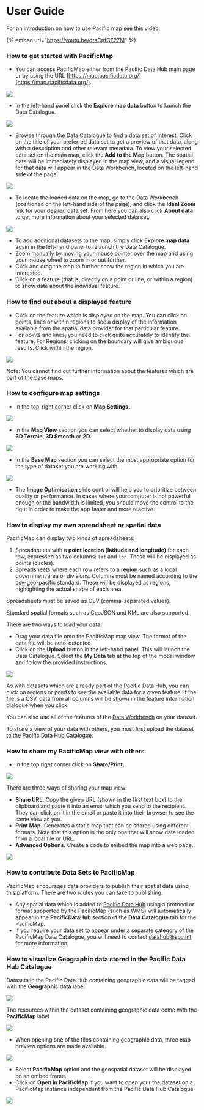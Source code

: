 # User Guide

For an introduction on how to use Pacific map see this video:

{% embed url="https://youtu.be/drsCpfCF27M" %}

### How to get started with PacificMap

* You can access PacificMap either from the Pacific Data Hub main page or by using the URL [https://map.pacificdata.org/](https://map.pacificdata.org/).

![](../.gitbook/assets/image%20%2860%29.png)

* In the left-hand panel click the **Explore map data** button to launch the Data Catalogue.

![](../.gitbook/assets/image%20%2874%29.png)

* Browse through the Data Catalogue to find a data set of interest. Click on the title of your preferred data set to get a preview of that data, along with a description and other relevant metadata. To view your selected data set on the main map, click the **Add to the Map** button. The spatial data will be immediately displayed in the map view, and a visual legend for that data will appear in the Data Workbench, located on the left-hand side of the page.

![](../.gitbook/assets/image%20%2868%29.png)

* To locate the loaded data on the map, go to the Data Workbench \(positioned on the left-hand side of the page\), and click the **Ideal Zoom** link for your desired data set. From here you can also click **About data** to get more information about your selected data set.

![](../.gitbook/assets/image%20%2865%29.png)

* To add additional datasets to the map, simply click **Explore map data** again in the left-hand panel to relaunch the Data Catalogue.
* Zoom manually by moving your mouse pointer over the map and using your mouse wheel to zoom in or out further.
* Click and drag the map to further show the region in which you are interested.
* Click on a feature \(that is, directly on a point or line, or within a region\) to show data about the individual feature.

### How to find out about a displayed feature

* Click on the feature which is displayed on the map. You can click on points, lines or within regions to see a display of the information available from the spatial data provider for that particular feature.
* For points and lines, you need to click quite accurately to identify the feature. For Regions, clicking on the boundary will give ambiguous results. Click within the region.

![](../.gitbook/assets/image%20%2857%29.png)

Note: You cannot find out further information about the features which are part of the base maps.

### How to configure map settings

* In the top-right corner click on **Map Settings.**

![](../.gitbook/assets/image%20%2856%29.png)

* In the **Map View** section you can select whether to display data using **3D Terrain**, **3D Smooth** or **2D.**

![](../.gitbook/assets/image%20%2859%29.png)

* In the **Base Map** section you can select the most appropriate option for the type of dataset you are working with.

![](../.gitbook/assets/image%20%2863%29.png)

* The **Image Optimisation** slide control will help you to prioritize between quality or performance. In cases where yourcomputer is not powerful enough or the bandwidth is limited, you should move the control to the right in order to make the app faster and more reactive.  

### How to display my own spreadsheet or spatial data

PacificMap can display two kinds of spreadsheets:

1. Spreadsheets with a **point location \(latitude and longitude\)** for each row, expressed as two columns: `lat` and `lon`. These will be displayed as points \(circles\).
2. Spreadsheets where each row refers to a **region** such as a local government area or divisions. Columns must be named according to the [csv-geo-pacific](https://github.com/PacificCommunity/csv-geo-pacific) standard. These will be displayed as regions, highlighting the actual shape of each area.

Spreadsheets must be saved as CSV \(comma-separated values\).

Standard spatial formats such as GeoJSON and KML are also supported.

There are two ways to load your data:

* Drag your data file onto the PacificMap map view. The format of the data file will be auto-detected.
* Click on the **Upload** button in the left-hand panel. This will launch the Data Catalogue. Select the **My Data** tab at the top of the modal window and follow the provided instructions.

![](../.gitbook/assets/image%20%2862%29.png)

As with datasets which are already part of the Pacific Data Hub, you can click on regions or points to see the available data for a given feature. If the file is a CSV, data from all columns will be shown in the feature information dialogue when you click.

You can also use all of the features of the [Data Workbench](https://map.pacificdata.org/help/data-workbench.html) on your dataset.

To share a view of your data with others, you must first upload the dataset to the Pacific Data Hub Catalogue. 

### How to share my PacificMap view with others

* In the top right corner click on **Share/Print.**

![](../.gitbook/assets/image%20%2861%29.png)

There are three ways of sharing your map view:

* **Share URL.** Copy the given URL \(shown in the first text box\) to the clipboard and paste it into an email which you send to the recipient. They can click on it in the email or paste it into their browser to see the same view as you.
* **Print Map.** Generates a static map that can be shared using different formats. Note that this option is the only one that will show data loaded from a local file or URL.
* **Advanced Options.** Create a code to embed the map into a web page.

![](../.gitbook/assets/image%20%2873%29.png)

### How to contribute Data Sets to PacificMap

PacificMap encourages data providers to publish their spatial data using this platform. There are two routes you can take to publishing.

* Any spatial data which is added to [Pacific Data Hub](https://pacificdata.org/) using a protocol or format supported by the PacificMap \(such as WMS\) will automatically appear in the **PacificDataHub** section of the **Data Catalogue** tab for the PacificMap.
* If you require your data set to appear under a separate category of the PacificMap Data Catalogue, you will need to contact  [datahub@spc.int](mailto:datahub@spc.int) for more information. 

### How to visualize Geographic data stored in the Pacific Data Hub Catalogue 

Datasets in the Pacific Data Hub containing geographic data will be tagged with the **Geographic data** label

![](../.gitbook/assets/image%20%2866%29.png)

The resources within the dataset containing geographic data come with the **PacificMap** label 

![](../.gitbook/assets/image%20%2867%29.png)

* When opening one of the files containing geographic data, three map preview options are made available.

![](../.gitbook/assets/image%20%2855%29.png)

* Select **PacificMap** option and the geospatial dataset will be displayed on an embed frame.
* Click on **Open in PacificMap** if you want to open your the dataset on a PacificMap instance independent from the Pacific Data Hub Catalogue

![](../.gitbook/assets/image%20%2869%29.png)

